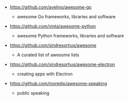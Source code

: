 - https://github.com/avelino/awesome-go
  - awesome Go frameworks, libraries and software

- https://github.com/vinta/awesome-python
  - awesome Python frameworks, libraries and software 

- https://github.com/sindresorhus/awesome
  - A curated list of awesome lists

- https://github.com/sindresorhus/awesome-electron
  - creating apps with Electron 

- https://github.com/moredip/awesome-speaking
  - public speaking  
